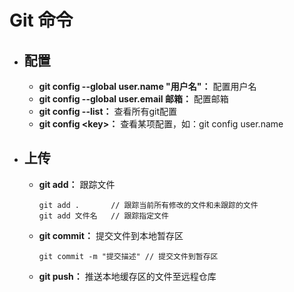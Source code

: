 # Git 命令

- ## 配置

  - **git config --global user.name "用户名"：** 配置用户名
  - **git config --global user.email 邮箱：** 配置邮箱
  - **git config --list：** 查看所有git配置
  - **git config \<key>：** 查看某项配置，如：git config user.name

- ## 上传

  - **git add：** 跟踪文件

    ```
    git add .		// 跟踪当前所有修改的文件和未跟踪的文件
    git add 文件名	  // 跟踪指定文件	 
    ```

  - **git commit：** 提交文件到本地暂存区

    ```
    git commit -m "提交描述" // 提交文件到暂存区
    ```

  - **git push：** 推送本地缓存区的文件至远程仓库
